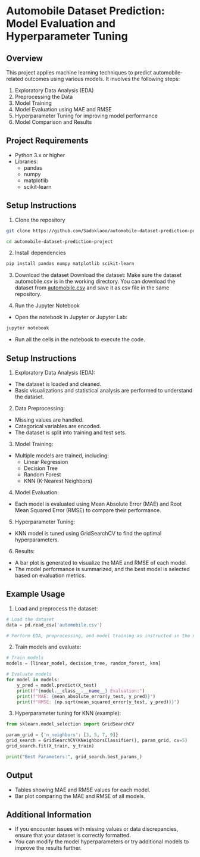 # Automobile Dataset Prediction: Model Evaluation and Hyperparameter Tuning
## Overview
This project applies machine learning techniques to predict automobile-related outcomes using various models. It involves the following steps:

1. Exploratory Data Analysis (EDA)
2. Preprocessing the Data
3. Model Training
4. Model Evaluation using MAE and RMSE
5. Hyperparameter Tuning for improving model performance
6. Model Comparison and Results

## Project Requirements

- Python 3.x or higher
- Libraries:
  -  pandas
  -  numpy
  -  matplotlib
  -  scikit-learn

## Setup Instructions

1. Clone the repository
```bash
git clone https://github.com/Sadoklaoo/automobile-dataset-prediction-project

cd automobile-dataset-prediction-project

```
2. Install dependencies
```bash
pip install pandas numpy matplotlib scikit-learn
```
3. Download the dataset
Download the dataset: Make sure the dataset automobile.csv is in the working directory. You can download the dataset from [automobile.csv](https://archive.ics.uci.edu/static/public/10/data.csv) and save it as csv file in the same repository.

4. Run the Jupyter Notebook
- Open the notebook in Jupyter or Jupyter Lab:
```bash
jupyter notebook
```
- Run all the cells in the notebook to execute the code.
  

## Setup Instructions
1. Exploratory Data Analysis (EDA):
- The dataset is loaded and cleaned.
- Basic visualizations and statistical analysis are performed to understand the dataset.

2. Data Preprocessing:
- Missing values are handled.
- Categorical variables are encoded.
- The dataset is split into training and test sets.

3. Model Training:
- Multiple models are trained, including:
  - Linear Regression
  - Decision Tree
  - Random Forest
  - KNN (K-Nearest Neighbors)

4. Model Evaluation:
- Each model is evaluated using Mean Absolute Error (MAE) and Root Mean Squared Error (RMSE) to compare their performance.

5. Hyperparameter Tuning:
- KNN model is tuned using GridSearchCV to find the optimal hyperparameters.

6. Results:
- A bar plot is generated to visualize the MAE and RMSE of each model.
- The model performance is summarized, and the best model is selected based on evaluation metrics.

## Example Usage

1. Load and preprocess the dataset:
```python
# Load the dataset
data = pd.read_csv('automobile.csv')

# Perform EDA, preprocessing, and model training as instructed in the notebook
```
2. Train models and evaluate:
```python
# Train models
models = [linear_model, decision_tree, random_forest, knn]

# Evaluate models
for model in models:
    y_pred = model.predict(X_test)
    print(f"{model.__class__.__name__} Evaluation:")
    print(f"MAE: {mean_absolute_error(y_test, y_pred)}")
    print(f"RMSE: {np.sqrt(mean_squared_error(y_test, y_pred))}")
```
3. Hyperparameter tuning for KNN (example):
```python
from sklearn.model_selection import GridSearchCV

param_grid = {'n_neighbors': [3, 5, 7, 9]}
grid_search = GridSearchCV(KNeighborsClassifier(), param_grid, cv=5)
grid_search.fit(X_train, y_train)

print("Best Parameters:", grid_search.best_params_)
```

## Output
- Tables showing MAE and RMSE values for each model.
- Bar plot comparing the MAE and RMSE of all models.

## Additional Information
- If you encounter issues with missing values or data discrepancies, ensure that your dataset is correctly formatted.
- You can modify the model hyperparameters or try additional models to improve the results further.




